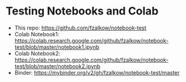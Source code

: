 # Testing Notebooks and Colab

* This repo: https://github.com/fzalkow/notebook-test
* Colab Notebook1: https://colab.research.google.com/github/fzalkow/notebook-test/blob/master/notebook1.ipynb
* Colab Notebook2: https://colab.research.google.com/github/fzalkow/notebook-test/blob/master/notebook2.ipynb
* Binder: https://mybinder.org/v2/gh/fzalkow/notebook-test/master
